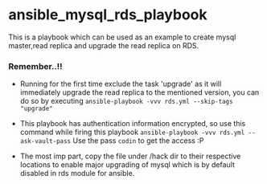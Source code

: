 # ansible_mysql_rds_playbook

This is a playbook which can be used as an example to create mysql master,read replica and upgrade the read replica on RDS.

### Remember..!!
* Running for the first time exclude the task 'upgrade' as it will immediately upgrade the read replica to the mentioned version,
  you can do so by executing
  `ansible-playbook -vvv rds.yml --skip-tags "upgrade"`
  
* This playbook has authentication information encrypted, so use this command while firing this playbook 
   `ansible-playbook -vvv rds.yml --ask-vault-pass`
   Use the pass `codin` to get the access :P

* The most imp part, copy the file under /hack dir to their respective locations to enable major upgrading of mysql which is by   default disabled in rds module for ansible.

